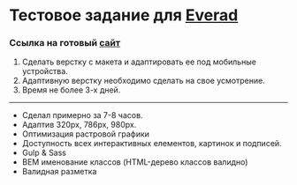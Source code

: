 # Тестовое задание для [Everad](https://everad.com/)
### Ссылка на готовый [сайт](https://shramkoweb.github.io/Everad__test)

1. Сделать верстку с макета и адаптировать ее под мобильные устройства.
2. Адаптивную верстку необходимо сделать на свое усмотрение.
3. Время не более 3-х дней.
***
- Сделал примерно за 7-8 часов.
- Адаптив 320px, 786px, 980px.
- Оптимизация растровой графики 
- Доступность всех интерактивных елементов, картинок и подписей.
- Gulp & Sass
- BEM именование классов (HTML-дерево классов валидно)
- Валидная разметка 
